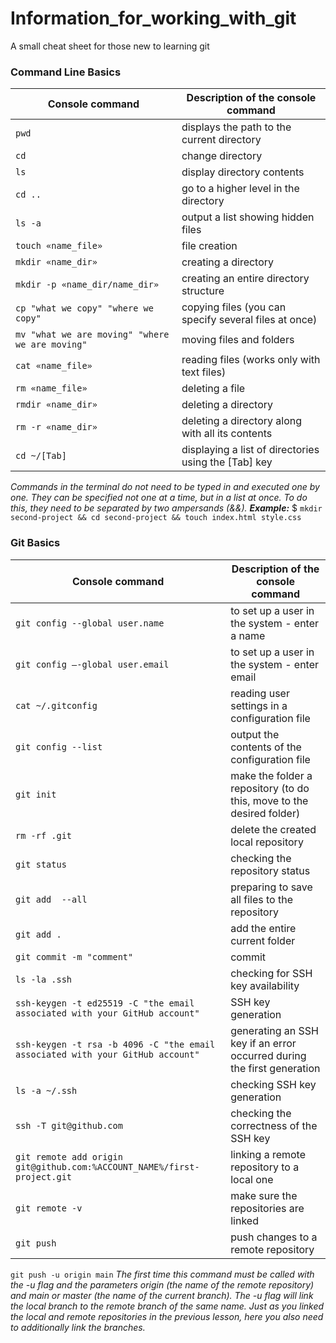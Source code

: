 # Information_for_working_with_git
A small cheat sheet for those new to learning git

### Command Line Basics
| Сonsole command                                       | Description of the console command                       |
|-------------------------------------------------------|----------------------------------------------------------|
| ```pwd```                                             | displays the path to the current directory               |
| ```cd```                                              | change directory                                         |
| ```ls```                                              | display directory contents                               |
| ```cd ..```                                           | go to a higher level in the directory                    |
| ```ls -a```                                           | output a list showing hidden files                       |
| ```touch «name_file»```                               | file creation                                            |
| ```mkdir «name_dir»```                                | creating a directory                                     |
| ```mkdir -p «name_dir/name_dir»```                    | creating an entire directory structure                   |
| ```cp "what we copy" "where we copy"```               | copying files (you can specify several files at once)    |
| ```mv "what we are moving" "where we are moving"```   | moving files and folders                                 |
| ```сat «name_file»```                                 | reading files (works only with text files)               |
| ```rm «name_file»```                                  | deleting a file                                          |
| ```rmdir «name_dir»```                                | deleting a directory                                     |
| ```rm -r «name_dir»```                                | deleting a directory along with all its contents         |
| ```cd ~/[Tab]```                                      | displaying a list of directories using the [Tab] key     |

*Commands in the terminal do not need to be typed in and executed one by one. They can be specified not one at a time, but in a list at once. To do this, they need to be separated by two ampersands (&&).*
*__Example:__* $ ```mkdir second-project && cd second-project && touch index.html style.css```

### Git Basics
| Сonsole command                                                                    | Description of the console command                                     |
|------------------------------------------------------------------------------------|------------------------------------------------------------------------|
| ```git config --global user.name```                                                | to set up a user in the system - enter a name                          |
| ```git config –-global user.email```                                               | to set up a user in the system - enter email                           |                                      
| ```cat ~/.gitconfig```                                                             | reading user settings in a configuration file                          |
| ```git config --list```                                                            | output the contents of the configuration file                          |
| ```git init```                                                                     | make the folder a repository (to do this, move to the desired folder)  |
| ```rm -rf .git```                                                                  | delete the created local repository                                    | 
| ```git status```                                                                   | checking the repository status                                         |
| ```git add  --all```                                                               | preparing to save all files to the repository                          |
| ```git add .```                                                                    | add the entire current folder                                          |
| ```git commit -m "comment"```                                                      | commit                                                                 |
| ```ls -la .ssh```                                                                  | checking for SSH key availability                                      |
| ```ssh-keygen -t ed25519 -C "the email associated with your GitHub account"```     | SSH key generation                                                     |
| ```ssh-keygen -t rsa -b 4096 -C "the email associated with your GitHub account"``` | generating an SSH key if an error occurred during the first generation |                             
| ```ls -a ~/.ssh```                                                                 | checking SSH key generation                                            |
| ```ssh -T git@github.com```                                                        | checking the correctness of the SSH key                                |
| ```git remote add origin git@github.com:%ACCOUNT_NAME%/first-project.git```        | linking a remote repository to a local one                             |
| ```git remote -v```                                                                | make sure the repositories are linked                                  |
| ```git push```                                                                     | push changes to a remote repository                                    |

```git push -u origin main``` 
*The first time this command must be called with the -u flag and the parameters origin (the name of the remote repository) and main or master (the name of the current branch). The -u flag will link the local branch to the remote branch of the same name. Just as you linked the local and remote repositories in the previous lesson, here you also need to additionally link the branches.*
